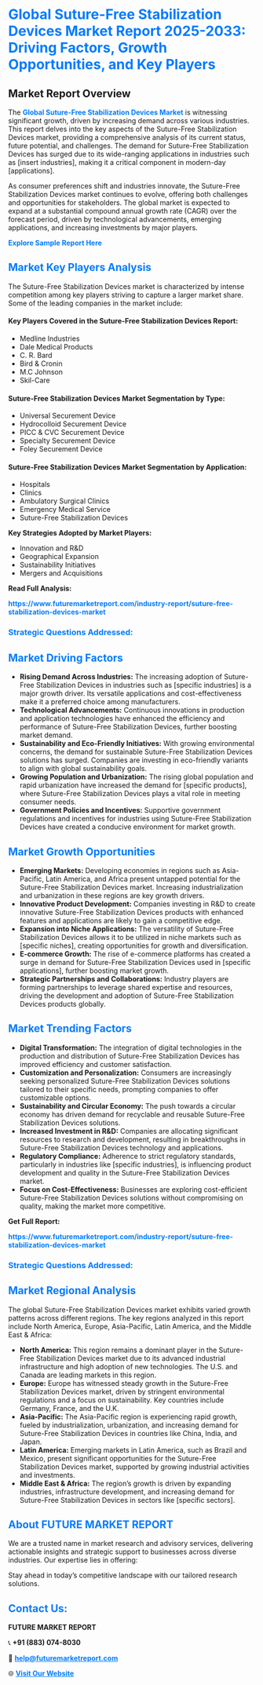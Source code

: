 <h1 style="color: #007BFF;">Global Suture-Free Stabilization Devices Market Report 2025-2033: Driving Factors, Growth Opportunities, and Key Players</h1>

<section id="overview">
<h2>Market Report Overview</h2>
<p>The <a href="https://www.futuremarketreport.com/industry-report/suture-free-stabilization-devices-market" style="color: #007BFF; text-decoration: none;"><strong>Global Suture-Free Stabilization Devices Market</strong></a> is witnessing significant growth, driven by increasing demand across various industries. This report delves into the key aspects of the Suture-Free Stabilization Devices market, providing a comprehensive analysis of its current status, future potential, and challenges. The demand for Suture-Free Stabilization Devices has surged due to its wide-ranging applications in industries such as [insert industries], making it a critical component in modern-day [applications].</p>
<p>As consumer preferences shift and industries innovate, the Suture-Free Stabilization Devices market continues to evolve, offering both challenges and opportunities for stakeholders. The global market is expected to expand at a substantial compound annual growth rate (CAGR) over the forecast period, driven by technological advancements, emerging applications, and increasing investments by major players.</p>
</section>

<section id="overview">
<p><a href="https://www.futuremarketreport.com/request-sample/reportId=122308" style="color: #007BFF; text-decoration: none;"><strong>Explore Sample Report Here</strong></a></p>
</section>

<section id="key-players">
<h2 style="color: #007BFF;">Market Key Players Analysis</h2>
<p>The Suture-Free Stabilization Devices market is characterized by intense competition among key players striving to capture a larger market share. Some of the leading companies in the market include:</p>
<h4>Key Players Covered in the Suture-Free Stabilization Devices Report:</h4>
<ul><li>Medline Industries</li><li>Dale Medical Products</li><li>C. R. Bard</li><li>Bird &amp; Cronin</li><li>M.C Johnson</li><li>Skil-Care</li></ul>
<h4>Suture-Free Stabilization Devices Market Segmentation by Type:</h4>
<ul><li>Universal Securement Device</li><li>Hydrocolloid Securement Device</li><li>PICC &amp; CVC Securement Device</li><li>Specialty Securement Device</li><li>Foley Securement Device</li></ul>

<h4>Suture-Free Stabilization Devices Market Segmentation by Application:</h4>
<ul><li>Hospitals</li><li>Clinics</li><li>Ambulatory Surgical Clinics</li><li>Emergency Medical Service</li><li>Suture-Free Stabilization Devices</li></ul>
<p><strong>Key Strategies Adopted by Market Players:</strong></p>
<ul>
<li>Innovation and R&D</li>
<li>Geographical Expansion</li>
<li>Sustainability Initiatives</li>
<li>Mergers and Acquisitions</li>
</ul>
</section>

<section>
<p><strong>Read Full Analysis: </strong></p><a href="https://www.futuremarketreport.com/industry-report/suture-free-stabilization-devices-market" style="color: #007BFF; text-decoration: none;"><strong>https://www.futuremarketreport.com/industry-report/suture-free-stabilization-devices-market</strong></a>
<h3 style="color: #007BFF;">Strategic Questions Addressed:</h3>
</section>

<section id="driving-factors">
<h2 style="color: #007BFF;">Market Driving Factors</h2>
<ul>
<li><strong>Rising Demand Across Industries:</strong> The increasing adoption of Suture-Free Stabilization Devices in industries such as [specific industries] is a major growth driver. Its versatile applications and cost-effectiveness make it a preferred choice among manufacturers.</li>
<li><strong>Technological Advancements:</strong> Continuous innovations in production and application technologies have enhanced the efficiency and performance of Suture-Free Stabilization Devices, further boosting market demand.</li>
<li><strong>Sustainability and Eco-Friendly Initiatives:</strong> With growing environmental concerns, the demand for sustainable Suture-Free Stabilization Devices solutions has surged. Companies are investing in eco-friendly variants to align with global sustainability goals.</li>
<li><strong>Growing Population and Urbanization:</strong> The rising global population and rapid urbanization have increased the demand for [specific products], where Suture-Free Stabilization Devices plays a vital role in meeting consumer needs.</li>
<li><strong>Government Policies and Incentives:</strong> Supportive government regulations and incentives for industries using Suture-Free Stabilization Devices have created a conducive environment for market growth.</li>
</ul>
</section>

<section id="growth-opportunities">
<h2 style="color: #007BFF;">Market Growth Opportunities</h2>
<ul>
<li><strong>Emerging Markets:</strong> Developing economies in regions such as Asia-Pacific, Latin America, and Africa present untapped potential for the Suture-Free Stabilization Devices market. Increasing industrialization and urbanization in these regions are key growth drivers.</li>
<li><strong>Innovative Product Development:</strong> Companies investing in R&D to create innovative Suture-Free Stabilization Devices products with enhanced features and applications are likely to gain a competitive edge.</li>
<li><strong>Expansion into Niche Applications:</strong> The versatility of Suture-Free Stabilization Devices allows it to be utilized in niche markets such as [specific niches], creating opportunities for growth and diversification.</li>
<li><strong>E-commerce Growth:</strong> The rise of e-commerce platforms has created a surge in demand for Suture-Free Stabilization Devices used in [specific applications], further boosting market growth.</li>
<li><strong>Strategic Partnerships and Collaborations:</strong> Industry players are forming partnerships to leverage shared expertise and resources, driving the development and adoption of Suture-Free Stabilization Devices products globally.</li>
</ul>
</section>

<section id="trending-factors">
<h2 style="color: #007BFF;">Market Trending Factors</h2>
<ul>
<li><strong>Digital Transformation:</strong> The integration of digital technologies in the production and distribution of Suture-Free Stabilization Devices has improved efficiency and customer satisfaction.</li>
<li><strong>Customization and Personalization:</strong> Consumers are increasingly seeking personalized Suture-Free Stabilization Devices solutions tailored to their specific needs, prompting companies to offer customizable options.</li>
<li><strong>Sustainability and Circular Economy:</strong> The push towards a circular economy has driven demand for recyclable and reusable Suture-Free Stabilization Devices solutions.</li>
<li><strong>Increased Investment in R&D:</strong> Companies are allocating significant resources to research and development, resulting in breakthroughs in Suture-Free Stabilization Devices technology and applications.</li>
<li><strong>Regulatory Compliance:</strong> Adherence to strict regulatory standards, particularly in industries like [specific industries], is influencing product development and quality in the Suture-Free Stabilization Devices market.</li>
<li><strong>Focus on Cost-Effectiveness:</strong> Businesses are exploring cost-efficient Suture-Free Stabilization Devices solutions without compromising on quality, making the market more competitive.</li>
</ul>
</section>

<section>
<p><strong>Get Full Report: </strong></p><a href="https://www.futuremarketreport.com/industry-report/suture-free-stabilization-devices-market" style="color: #007BFF; text-decoration: none;"><strong>https://www.futuremarketreport.com/industry-report/suture-free-stabilization-devices-market</strong></a>
<h3 style="color: #007BFF;">Strategic Questions Addressed:</h3>
</section>


<section id="regional-analysis">
<h2 style="color: #007BFF;">Market Regional Analysis</h2>
<p>The global Suture-Free Stabilization Devices market exhibits varied growth patterns across different regions. The key regions analyzed in this report include North America, Europe, Asia-Pacific, Latin America, and the Middle East & Africa:</p>
<ul>
<li><strong>North America:</strong> This region remains a dominant player in the Suture-Free Stabilization Devices market due to its advanced industrial infrastructure and high adoption of new technologies. The U.S. and Canada are leading markets in this region.</li>
<li><strong>Europe:</strong> Europe has witnessed steady growth in the Suture-Free Stabilization Devices market, driven by stringent environmental regulations and a focus on sustainability. Key countries include Germany, France, and the U.K.</li>
<li><strong>Asia-Pacific:</strong> The Asia-Pacific region is experiencing rapid growth, fueled by industrialization, urbanization, and increasing demand for Suture-Free Stabilization Devices in countries like China, India, and Japan.</li>
<li><strong>Latin America:</strong> Emerging markets in Latin America, such as Brazil and Mexico, present significant opportunities for the Suture-Free Stabilization Devices market, supported by growing industrial activities and investments.</li>
<li><strong>Middle East & Africa:</strong> The region’s growth is driven by expanding industries, infrastructure development, and increasing demand for Suture-Free Stabilization Devices in sectors like [specific sectors].</li>
</ul>
</section>

<footer>
<h2 style="color: #007BFF;">About FUTURE MARKET REPORT</h2>
<p>We are a trusted name in market research and advisory services, delivering actionable insights and strategic support to businesses across diverse industries. Our expertise lies in offering:</p>

<p>Stay ahead in today’s competitive landscape with our tailored research solutions.</p>

<h2 style="color: #007BFF;">Contact Us:</h2>
<p><strong>FUTURE MARKET REPORT</strong></p>
<p>📞 <strong>+91 (883) 074-8030</strong></p>
<p>📧 <strong><a href="mailto:help@futuremarketreport.com" style="color: #007BFF;">help@futuremarketreport.com</a></strong></p>
<p>🌐 <strong><a href="https://www.futuremarketreport.com/" style="color: #007BFF;">Visit Our Website</a></strong></p>
</footer>